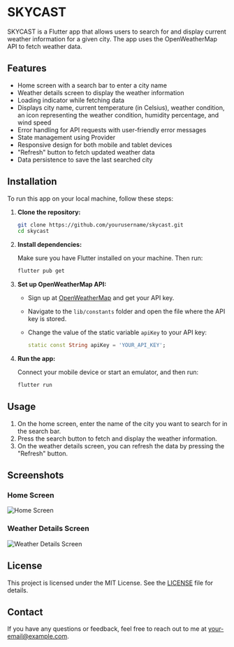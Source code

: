 # SKYCAST

SKYCAST is a Flutter app that allows users to search for and display current weather information for a given city. The app uses the OpenWeatherMap API to fetch weather data.

## Features

- Home screen with a search bar to enter a city name
- Weather details screen to display the weather information
- Loading indicator while fetching data
- Displays city name, current temperature (in Celsius), weather condition, an icon representing the weather condition, humidity percentage, and wind speed
- Error handling for API requests with user-friendly error messages
- State management using Provider
- Responsive design for both mobile and tablet devices
- "Refresh" button to fetch updated weather data
- Data persistence to save the last searched city

## Installation

To run this app on your local machine, follow these steps:

1. **Clone the repository:**

    ```sh
    git clone https://github.com/yourusername/skycast.git
    cd skycast
    ```

2. **Install dependencies:**

    Make sure you have Flutter installed on your machine. Then run:

    ```sh
    flutter pub get
    ```

3. **Set up OpenWeatherMap API:**

    - Sign up at [OpenWeatherMap](https://openweathermap.org/) and get your API key.
    - Navigate to the `lib/constants` folder and open the file where the API key is stored.
    - Change the value of the static variable `apiKey` to your API key:

      ```dart
      static const String apiKey = 'YOUR_API_KEY';
      ```


4. **Run the app:**

    Connect your mobile device or start an emulator, and then run:

    ```sh
    flutter run
    ```

## Usage

1. On the home screen, enter the name of the city you want to search for in the search bar.
2. Press the search button to fetch and display the weather information.
3. On the weather details screen, you can refresh the data by pressing the "Refresh" button.

## Screenshots

### Home Screen
![Home Screen](screenshots/home_screen.png)

### Weather Details Screen
![Weather Details Screen](screenshots/weather_details_screen.png)

## License

This project is licensed under the MIT License. See the [LICENSE](LICENSE) file for details.

## Contact

If you have any questions or feedback, feel free to reach out to me at your-email@example.com.

